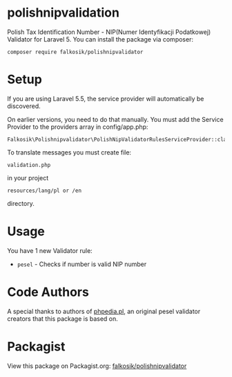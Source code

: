 # polishnipvalidation
Polish Tax Identification Number - NIP(Numer Identyfikacji Podatkowej) Validator for Laravel 5.
You can install the package via composer:

	composer require falkosik/polishnipvalidator
	
# Setup
If you are using Laravel 5.5, the service provider will automatically be discovered.

On earlier versions, you need to do that manually. You must add the Service Provider to the providers array in config/app.php:

	Falkosik\Polishnipvalidator\PolishNipValidatorRulesServiceProvider::class,

To translate messages you must create file:

	validation.php
	
in your project 

	resources/lang/pl or /en 
	
directory.

# Usage
You have 1 new Validator rule:

- `pesel`  - Checks if number is valid NIP number


# Code Authors
A special thanks to authors of [phpedia.pl](]http://phpedia.pl/wiki/Walidacja_numeru_NIP), an original pesel validator creators that this package is based on.

# Packagist
View this package on Packagist.org: [falkosik/polishnipvalidator](https://packagist.org/packages/falkosik/polishnipvalidator)
